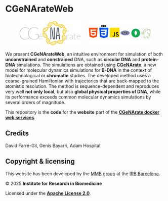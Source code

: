 # CGeNArateWeb

<div align="center"><img src="logo.png" />&nbsp;&nbsp;&nbsp;&nbsp;&nbsp;<img src="technologies.png" /></div>

We present **CGeNArateWeb**, an intuitive environment for simulation of both **unconstrained** and **constrained** DNA, such as **circular DNA** and **protein-DNA** simulations. The simulations are obtained using [**CGeNArate**](https://academic.oup.com/nar/article/52/12/6791/7685160), a new model for molecular dynamics simulations for **B-DNA** in the context of biotechnological or **chromatin** studies. The developed method uses a coarse-grained Hamiltonian with trajectories that are back-mapped to the atomistic resolution. The method is sequence-dependent and reproduces very well **not only local**, but also **global physical properties of DNA**, while its performance exceeds common molecular dynamics simulations by several orders of magnitude.

This repository is the **code** for the **website** part of the [**CGeNArate docker web services**](https://github.com/mmb-irb/CGeNArateDocker). 

## Credits 

David Farré-Gil, Genís Bayarri, Adam Hospital.

## Copyright & licensing

This website has been developed by the [MMB group](https://mmb.irbbarcelona.org/) at the [IRB Barcelona](https://irbbarcelona.org/).

© 2025 **Institute for Research in Biomedicine**

Licensed under the [**Apache License 2.0**](LICENSE).